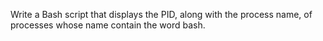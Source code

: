 Write a Bash script that displays the PID, along with the process name, of processes whose name contain the word bash.
